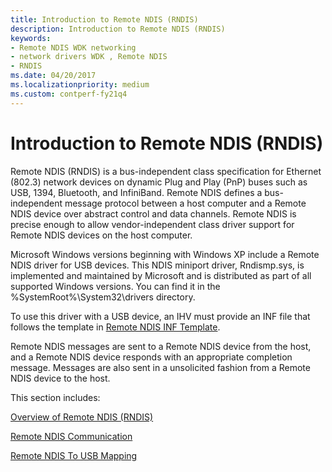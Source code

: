 ```yaml
---
title: Introduction to Remote NDIS (RNDIS)
description: Introduction to Remote NDIS (RNDIS)
keywords:
- Remote NDIS WDK networking
- network drivers WDK , Remote NDIS
- RNDIS
ms.date: 04/20/2017
ms.localizationpriority: medium
ms.custom: contperf-fy21q4
---
```


# Introduction to Remote NDIS (RNDIS)





Remote NDIS (RNDIS) is a bus-independent class specification for Ethernet (802.3) network devices on dynamic Plug and Play (PnP) buses such as USB, 1394, Bluetooth, and InfiniBand. Remote NDIS defines a bus-independent message protocol between a host computer and a Remote NDIS device over abstract control and data channels. Remote NDIS is precise enough to allow vendor-independent class driver support for Remote NDIS devices on the host computer.

Microsoft Windows versions beginning with Windows XP include a Remote NDIS driver for USB devices. This NDIS miniport driver, Rndismp.sys, is implemented and maintained by Microsoft and is distributed as part of all supported Windows versions. You can find it in the %SystemRoot%\System32\drivers directory.

To use this driver with a USB device, an IHV must provide an INF file that follows the template in [Remote NDIS INF Template](remote-ndis-inf-template.md).

Remote NDIS messages are sent to a Remote NDIS device from the host, and a Remote NDIS device responds with an appropriate completion message. Messages are also sent in a unsolicited fashion from a Remote NDIS device to the host.

This section includes:

[Overview of Remote NDIS (RNDIS)](overview-of-remote-ndis--rndis-.md)

[Remote NDIS Communication](remote-ndis-communication.md)

[Remote NDIS To USB Mapping](remote-ndis-to-usb-mapping.md)


 

 





